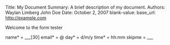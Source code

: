 Title:   My Document
Summary: A brief description of my document.
Authors: Waylan Limberg
         John Doe
Date:    October 2, 2007
blank-value:
base_url: http://example.com

Welcome to the form tester

name* = ___[30]
email* = @
day* = d/m/y
time* = hh:mm
skipme = ___

